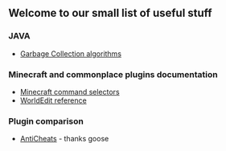 ## Welcome to our small list of useful stuff

### JAVA

  - [Garbage Collection algorithms](java/GC)

### Minecraft and commonplace plugins documentation

  - [Minecraft command selectors](MC/placeholders)
  - [WorldEdit reference](MC/WE)

### Plugin comparison

  - [AntiCheats](MC/anticheats) - thanks goose
